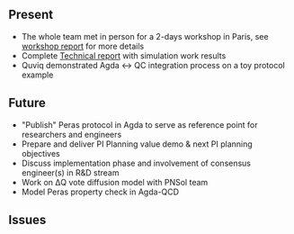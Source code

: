 ## Present

* The whole team met in person for a 2-days workshop in Paris, see [workshop report](../reports/2024-04-10-paris-workshop.md) for more details
* Complete [Technical report](../reports/tech-report-1.md) with simulation work results
* Quviq demonstrated Agda ↔ QC integration process on a toy protocol example

## Future

* "Publish" Peras protocol in Agda to serve as reference point for researchers and engineers
* Prepare and deliver PI Planning value demo & next PI planning objectives
* Discuss implementation phase and involvement of consensus engineer(s) in R&D stream
* Work on ΔQ vote diffusion model with PNSol team
* Model Peras property check in Agda-QCD

## Issues
